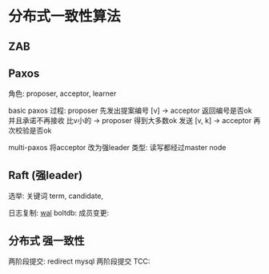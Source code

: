 # 分布式一致性算法

## ZAB

## Paxos
角色: proposer, acceptor, learner

basic paxos 过程: proposer 先发出提案编号 [v] -> acceptor 返回编号是否ok 并且承诺不再接收 比v小的
-> proposer 得到大多数ok 发送 [v, k] -> acceptor 再次校验是否ok

multi-paxos 将acceptor 改为强leader 类型: 读写都经过master node

## Raft (强leader)
选举: 关键词 term, candidate, 
    
日志复制: [wal](https://www.codedump.info/post/20210628-etcd-wal/)
    boltdb:
成员变更: 

## 分布式 强一致性 

两阶段提交: redirect mysql 两阶段提交
TCC: 


